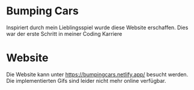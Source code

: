 # Bumping Cars

Inspiriert durch mein Lieblingsspiel wurde diese Website erschaffen. Dies war der erste Schritt in meiner Coding Karriere

# Website

Die Website kann unter https://bumpingcars.netlify.app/ besucht werden. Die implementierten Gifs sind leider nicht mehr online verfügbar.
